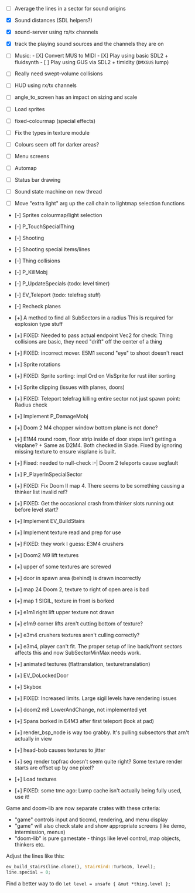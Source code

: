 - [ ] Average the lines in a sector for sound origins
- [X] Sound distances (SDL helpers?)
- [X] sound-server using rx/tx channels
- [X] track the playing sound sources and the channels they are on
- [ ] Music:
        - [X] Convert MUS to MIDI
        - [X] Play using basic SDL2 + fluidsynth
        - [ ] Play using GUS via SDL2 + timidity (`DMXGUS` lump)
- [ ] Really need swept-volume collisions
- [ ] HUD using rx/tx channels
- [ ] angle_to_screen has an impact on sizing and scale
- [ ] Load sprites
- [ ] fixed-colourmap (special effects)
- [ ] Fix the types in texture module
- [ ] Colours seem off for darker areas?
- [ ] Menu screens
- [ ] Automap
- [ ] Status bar drawing
- [ ] Sound state machine on new thread
- [ ] Move "extra light" arg up the call chain to lightmap selection functions


- [-] Sprites colourmap/light selection
- [-] P_TouchSpecialThing
- [-] Shooting
- [-] Shooting special items/lines
- [-] Thing collisions
- [-] P_KillMobj
- [-] P_UpdateSpecials (todo: level timer)
- [-] EV_Teleport (todo: telefrag stuff)
- [-] Recheck planes

- [+] A method to find all SubSectors in a radius
        This is required for explosion type stuff
- [+] FIXED: Needed to pass actual endpoint Vec2 for check: Thing collisions are basic, they need "drift" off the center of a thing
- [+] FIXED: incorrect mover. E5M1 second "eye" to shoot doesn't react
- [+] Sprite rotations
- [+] FIXED: Sprite sorting: impl Ord on VisSprite for rust iiter sorting
- [+] Sprite clipping (issues with planes, doors)
- [+] FIXED: Teleport telefrag killing entire sector not just spawn point: Radius check
- [+] Implement P_DamageMobj
- [+] Doom 2 M4 chopper window bottom plane is not done?
- [+] E1M4 round room, floor strip inside of door steps isn't getting a visplane?
        + Same as D2M4. Both checked in Slade. Fixed by ignoring missing texture to ensure
          visplane is built.
- [+] Fixed: needed to null-check :-| Doom 2 teleports cause segfault
- [+] P_PlayerInSpecialSector
- [+] FIXED: Fix Doom II map 4. There seems to be something causing a thinker list invalid ref?
- [+] FIXED: Get the occasional crash from thinker slots running out before level start?
- [+] Implement EV_BuildStairs
- [+] Implement texture read and prep for use
- [+] FIXED: they work I guess: E3M4 crushers
- [+] Doom2 M9 lift textures
- [+] upper of some textures are screwed
- [+] door in spawn area (behind) is drawn incorrectly
- [+] map 24 Doom 2, texture to right of open area is bad
- [+] map 1 SIGIL, texture in front is borked
- [+] e1m1 right lift upper texture not drawn
- [+] e1m9 corner lifts aren't cutting bottom of texture?
- [+] e3m4 crushers textures aren't culling correctly?
- [+] e3m4, player can't fit. The proper setup of line back/front sectors affects this and now SubSectorMinMax needs work.
- [+] animated textures (flattranslation, texturetranslation)
- [+] EV_DoLockedDoor
- [+] Skybox
- [+] FIXED: Increased limits. Large sigil levels have rendering issues
- [+] doom2 m8 LowerAndChange, not implemented yet
- [+] Spans borked in E4M3 after first teleport (look at pad)
- [+] render_bsp_node is way too grabby. It's pulling subsectors that arn't actually in view
- [+] head-bob causes textures to jitter
- [+] seg render topfrac doesn't seem quite right? Some texture render starts are offset up by one pixel?
- [+] Load textures
- [+] FIXED: some tme ago: Lump cache isn't actually being fully used, use it!

Game and doom-lib are now separate crates with these criteria:
- "game" controls input and ticcmd, rendering, and menu display
- "game" will also check state and show appropriate screens (like demo, intermission, menus)
- "doom-lib" is pure gamestate - things like level control, map objects, thinkers etc.

Adjust the lines like this:
```rust
ev_build_stairs(line.clone(), StairKind::Turbo16, level);
line.special = 0;
```

Find a better way to do `let level = unsafe { &mut *thing.level };`
